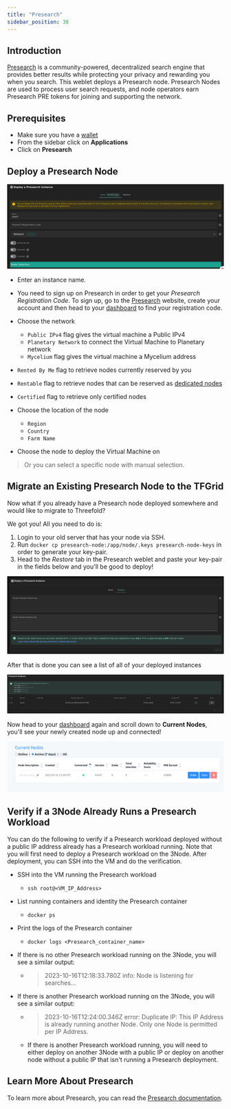 ```yaml
---
title: "Presearch"
sidebar_position: 38
---
```




## Introduction

[Presearch](https://www.presearch.io/) is a community-powered, decentralized search engine that provides better results while protecting your privacy and rewarding you when you search. This weblet deploys a Presearch node. Presearch Nodes are used to process user search requests, and node operators earn Presearch PRE tokens for joining and supporting the network.

## Prerequisites

- Make sure you have a [wallet](../wallet_connector.md)
- From the sidebar click on **Applications**
- Click on **Presearch**

## Deploy a Presearch Node

![](./img/solutions_presearch.png)

- Enter an instance name.

- You need to sign up on Presearch in order to get your *Presearch Registration Code*. To sign up, go to the [Presearch](https://presearch.com) website, create your account and then head to your [dashboard](https://nodes.presearch.com/dashboard) to find your registration code.

- Choose the network
   - `Public IPv4` flag gives the virtual machine a Public IPv4
   - `Planetary Network` to connect the Virtual Machine to Planetary network
   - `Mycelium` flag gives the virtual machine a Mycelium address

- `Rented By Me` flag to retrieve nodes currently reserved by you
- `Rentable` flag to retrieve nodes that can be reserved as [dedicated nodes](../deploy/node_finder.md#dedicated-nodes)
- `Certified` flag to retrieve only certified nodes 
- Choose the location of the node
   - `Region`
   - `Country`
   - `Farm Name`

- Choose the node to deploy the Virtual Machine on 
> Or you can select a specific node with manual selection.

## Migrate an Existing Presearch Node to the TFGrid

Now what if you already have a Presearch node deployed somewhere and would like to migrate to Threefold?

We got you! All you need to do is:

1. Login to your old server that has your node via SSH.
2. Run `docker cp presearch-node:/app/node/.keys presearch-node-keys` in order to generate your key-pair.
3. Head to the *Restore* tab in the Presearch weblet and paste your key-pair in the fields below and you'll be good to deploy!

![](./img/presearch6.png)

After that is done you can see a list of all of your deployed instances

![](./img/presearch4.png )

Now head to your [dashboard](https://nodes.presearch.com/dashboard) again and scroll down to **Current Nodes**, you'll see your newly created node up and connected!

![](./img/presearch5.png)


## Verify if a 3Node Already Runs a Presearch Workload

You can do the following to verify if a Presearch workload deployed without a public IP address already has a Presearch workload running. Note that you will first need to deploy a Presearch workload on the 3Node. After deployment, you can SSH into the VM and do the verification.

* SSH into the VM running the Presearch workload
  * ```
    ssh root@<VM_IP_Address>
    ```
* List running containers and identity the Presearch container
  * ```
    docker ps
    ```
* Print the logs of the Presearch container
  * ```
    docker logs <Presearch_container_name>
    ```
* If there is no other Presearch workload running on the 3Node, you will see a similar output:
  * > 2023-10-16T12:18:33.780Z info: Node is listening for searches...
* If there is another Presearch workload running on the 3Node, you will see a similar output:
  * > 2023-10-16T12:24:00.346Z error: Duplicate IP: This IP Address is already running another Node. Only one Node is permitted per IP Address.
  * If there is another Presearch workload running, you will need to either deploy on another 3Node with a public IP or deploy on another node without a public IP that isn't running a Presearch deployment.
  


## Learn More About Presearch

To learn more about Presearch, you can read the [Presearch documentation](https://docs.presearch.io/).